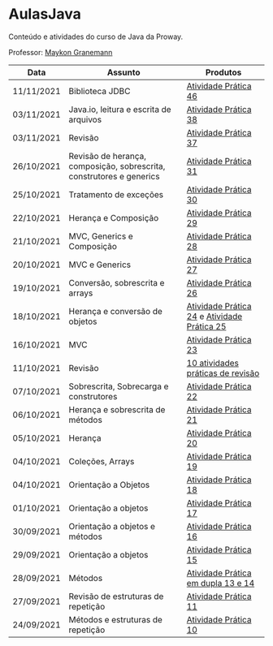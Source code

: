 # AulasJava
Conteúdo e atividades do curso de Java da Proway.

Professor: [Maykon Granemann](https://github.com/maykondgranemann)

| Data | Assunto | Produtos |
| --- | --- | --- |
| 11/11/2021 | Biblioteca JDBC | [Atividade Prática 46](https://github.com/rebeccamoraes/AulasJava/tree/main/src/atividades/atp46) |
| 03/11/2021 | Java.io, leitura e escrita de arquivos | [Atividade Prática 38](https://github.com/rebeccamoraes/AulasJava/tree/main/src/atp38) |
| 03/11/2021 | Revisão | [Atividade Prática 37](https://github.com/rebeccamoraes/AulasJava/tree/main/src/atp37) |
| 26/10/2021 | Revisão de herança, composição, sobrescrita, construtores e generics | [Atividade Prática 31](https://github.com/rebeccamoraes/AulasJava/tree/main/src/atp31) |
| 25/10/2021 | Tratamento de exceções | [Atividade Prática 30](https://github.com/rebeccamoraes/AulasJava/tree/main/src/atp30) |
| 22/10/2021 | Herança e Composição | [Atividade Prática 29](https://github.com/rebeccamoraes/java_atp29) |
| 21/10/2021 | MVC, Generics e Composição |  [Atividade Prática 28](https://github.com/rebeccamoraes/AulasJava/tree/main/src/atp28) |
| 20/10/2021 | MVC e Generics |  [Atividade Prática 27](https://github.com/rebeccamoraes/AulasJava/tree/main/src/atp27) |
| 19/10/2021 | Conversão, sobrescrita e arrays | [Atividade Prática 26](https://github.com/rebeccamoraes/AulasJava/tree/main/src/atp26) |
| 18/10/2021 | Herança e conversão de objetos | [Atividade Prática 24](https://github.com/rebeccamoraes/AulasJava/tree/main/src/atp24) e [Atividade Prática 25](https://github.com/rebeccamoraes/AulasJava/tree/main/src/atp25)|
| 16/10/2021 | MVC | [Atividade Prática 23](https://github.com/rebeccamoraes/AulasJava/tree/main/src/atp23) |
| 11/10/2021 | Revisão | [10 atividades práticas de revisão](https://github.com/rebeccamoraes/JavaRevisaoExercicios) |
| 07/10/2021 | Sobrescrita, Sobrecarga e construtores | [Atividade Prática 22](https://github.com/rebeccamoraes/AulasJava/tree/main/src/atp22) |
| 06/10/2021 | Herança e sobrescrita de métodos | [Atividade Prática 21](https://github.com/rebeccamoraes/AulasJava/tree/main/src/atp21) |
| 05/10/2021 | Herança | [Atividade Prática 20](https://github.com/rebeccamoraes/AulasJava/tree/main/src/atp20) |
| 04/10/2021 | Coleções, Arrays | [Atividade Prática 19](https://github.com/rebeccamoraes/AulasJava/tree/main/src/atp19) |
| 04/10/2021 | Orientação a Objetos | [Atividade Prática 18](https://github.com/rebeccamoraes/AulasJava/tree/main/src/atp18) |
| 01/10/2021 | Orientação a objetos | [Atividade Prática 17](https://github.com/rebeccamoraes/AulasJava/tree/main/src/atp17) |
| 30/09/2021 | Orientação a objetos e métodos | [Atividade Prática 16](https://github.com/rebeccamoraes/AulasJava/tree/main/src/atp16) |
| 29/09/2021 | Orientação a objetos | [Atividade Prática 15](https://github.com/rebeccamoraes/AulasJava/tree/main/src/atp15) |
| 28/09/2021 | Métodos | [Atividade Prática em dupla 13 e 14](https://github.com/manuelatgkb/Java_atp13) |
| 27/09/2021 | Revisão de estruturas de repetição |  [Atividade Prática 11](https://github.com/rebeccamoraes/java_atp11) |
| 24/09/2021 | Métodos e estruturas de repetição | [Atividade Prática 10](https://github.com/rebeccamoraes/java_atp10) |

